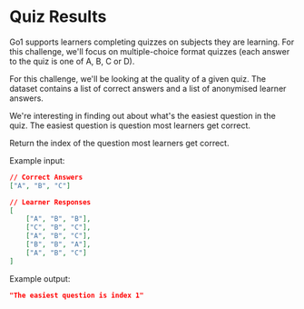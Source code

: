 Quiz Results
============

Go1 supports learners completing quizzes on subjects they are learning. For this challenge, we'll focus on multiple-choice format quizzes (each answer to the quiz is one of A, B, C or D). 

For this challenge, we'll be looking at the quality of a given quiz. The dataset contains a list of correct answers and a list of anonymised learner answers. 

We're interesting in finding out about what's the easiest question in the quiz. The easiest question is question most learners get correct.

Return the index of the question most learners get correct.

Example input:
```json
// Correct Answers 
["A", "B", "C"]

// Learner Responses 
[
    ["A", "B", "B"],
    ["C", "B", "C"],
    ["A", "B", "C"],
    ["B", "B", "A"],
    ["A", "B", "C"]
]
```

Example output:
```json
"The easiest question is index 1"
```